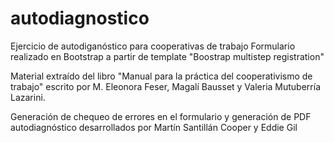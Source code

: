 # autodiagnostico
Ejercicio de autodiganóstico para cooperativas de trabajo
Formulario realizado en Bootstrap a partir de template "Boostrap multistep registration"

Material extraído del libro "Manual para la práctica del cooperativismo de trabajo" escrito por M. Eleonora Feser, Magalí Bausset y Valeria Mutuberría Lazarini. 

Generación de chequeo de errores en el formulario y generación de PDF autodiagnóstico desarrollados por Martín Santillán Cooper y  Eddie Gil
